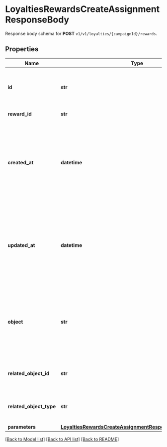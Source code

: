 # LoyaltiesRewardsCreateAssignmentResponseBody

Response body schema for **POST** `v1/v1/loyalties/{campaignId}/rewards`.

## Properties

Name | Type | Description | Notes
------------ | ------------- | ------------- | -------------
**id** | **str** | Unique reward assignment ID, assigned by Voucherify. | [optional] 
**reward_id** | **str** | Associated reward ID. | [optional] 
**created_at** | **datetime** | Timestamp representing the date and time when the reward assignment was created. The value is shown in the ISO 8601 format. | [optional] 
**updated_at** | **datetime** | Timestamp representing the date and time when the reward assignment was updated. The value is shown in the ISO 8601 format. | [optional] 
**object** | **str** | The type of the object represented by the JSON. This object stores information about the reward assignment. | [optional] [default to 'reward_assignment']
**related_object_id** | **str** | Related object ID to which the reward was assigned. | [optional] 
**related_object_type** | **str** | Related object type to which the reward was assigned. | [optional] [default to 'campaign']
**parameters** | [**LoyaltiesRewardsCreateAssignmentResponseBodyParameters**](LoyaltiesRewardsCreateAssignmentResponseBodyParameters.md) |  | [optional] 

[[Back to Model list]](../README.md#documentation-for-models) [[Back to API list]](../README.md#documentation-for-api-endpoints) [[Back to README]](../README.md)


